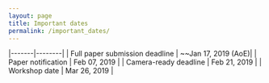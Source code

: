 ```yaml
---
layout: page
title: Important dates
permalink: /important_dates/
---
```


|-------|--------|
| Full paper submission deadline | ~~Jan 17, 2019 (AoE)|
| Paper notification | Feb 07, 2019 |
| Camera-ready deadline | Feb 21, 2019 |
| Workshop date | Mar 26, 2019 |

<style>
table{
border-collapse: collapse;
border-spacing: 0;
border:1px solid #000000;
}

th{
border:1px solid #000000;
}

td{
border:1px solid #000000;
padding: 5px;
}
</style>
